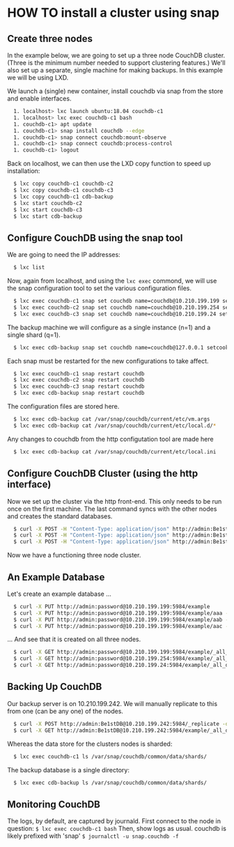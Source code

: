 # HOW TO install a cluster using snap

## Create three nodes

In the example below, we are going to set up a three node CouchDB cluster. (Three is the minimum number needed to support clustering features.) We'll also set up a separate, single machine for making backups. In this example we will be using LXD.

We launch a (single) new container, install couchdb via snap from the store and enable interfaces.
```bash
  1. localhost> lxc launch ubuntu:18.04 couchdb-c1
  1. localhost> lxc exec couchdb-c1 bash
  1. couchdb-c1> apt update
  1. couchdb-c1> snap install couchdb --edge
  1. couchdb-c1> snap connect couchdb:mount-observe
  1. couchdb-c1> snap connect couchdb:process-control
  1. couchdb-c1> logout
```
Back on localhost, we can then use the LXD copy function to speed up installation:
```bash
  $ lxc copy couchdb-c1 couchdb-c2
  $ lxc copy couchdb-c1 couchdb-c3
  $ lxc copy couchdb-c1 cdb-backup
  $ lxc start couchdb-c2
  $ lxc start couchdb-c3
  $ lxc start cdb-backup
```
## Configure CouchDB using the snap tool

We are going to need the IP addresses:
```bash
  $ lxc list
```
Now, again from localhost, and using the `lxc exec` commond, we will use the snap configuration tool to set the 
various configuration files.
```bash
  $ lxc exec couchdb-c1 snap set couchdb name=couchdb@10.210.199.199 setcookie=monster admin=Be1stDB bind-address=0.0.0.0
  $ lxc exec couchdb-c2 snap set couchdb name=couchdb@10.210.199.254 setcookie=monster admin=Be1stDB bind-address=0.0.0.0
  $ lxc exec couchdb-c3 snap set couchdb name=couchdb@10.210.199.24 setcookie=monster admin=Be1stDB bind-address=0.0.0.0 
```
The backup machine we will configure as a single instance (n=1) and a single shard (q=1). 
```bash
  $ lxc exec cdb-backup snap set couchdb name=couchdb@127.0.0.1 setcookie=monster admin=Be1stDB bind-address=0.0.0.0 n=1 q=1
```
Each snap must be restarted for the new configurations to take affect. 
```bash
  $ lxc exec couchdb-c1 snap restart couchdb
  $ lxc exec couchdb-c2 snap restart couchdb
  $ lxc exec couchdb-c3 snap restart couchdb
  $ lxc exec cdb-backup snap restart couchdb
```
The configuration files are stored here.
```bash
  $ lxc exec cdb-backup cat /var/snap/couchdb/current/etc/vm.args
  $ lxc exec cdb-backup cat /var/snap/couchdb/current/etc/local.d/*
```
Any changes to couchdb from the http configutation tool are made here
```bash
  $ lxc exec cdb-backup cat /var/snap/couchdb/current/etc/local.ini
```

## Configure CouchDB Cluster (using the http interface)

Now we set up the cluster via the http front-end. This only needs to be run once on the first machine. The last command 
syncs with the other nodes and creates the standard databases.
```bash
  $ curl -X POST -H "Content-Type: application/json" http://admin:Be1stDB@10.210.199.199:5984/_cluster_setup -d '{"action": "add_node", "host":"10.210.199.254", "port": "5984", "username": "admin", "password":"Be1stDB"}'
  $ curl -X POST -H "Content-Type: application/json" http://admin:Be1stDB@10.210.199.199:5984/_cluster_setup -d '{"action": "add_node", "host":"10.210.199.24", "port": "5984", "username": "admin", "password":"Be1stDB"}'
  $ curl -X POST -H "Content-Type: application/json" http://admin:Be1stDB@10.210.199.199:5984/_cluster_setup -d '{"action": "finish_cluster"}'
```
Now we have a functioning three node cluster. 

## An Example Database

Let's create an example database ...
```bash
  $ curl -X PUT http://admin:password@10.210.199.199:5984/example
  $ curl -X PUT http://admin:password@10.210.199.199:5984/example/aaa -d '{"test":1}' -H "Content-Type: application/json"
  $ curl -X PUT http://admin:password@10.210.199.199:5984/example/aab -d '{"test":2}' -H "Content-Type: application/json"
  $ curl -X PUT http://admin:password@10.210.199.199:5984/example/aac -d '{"test":3}' -H "Content-Type: application/json"
```
... And see that it is created on all three nodes.
```bash
  $ curl -X GET http://admin:password@10.210.199.199:5984/example/_all_docs
  $ curl -X GET http://admin:password@10.210.199.254:5984/example/_all_docs
  $ curl -X GET http://admin:password@10.210.199.24:5984/example/_all_docs
```
## Backing Up CouchDB

Our backup server is on 10.210.199.242. We will manually replicate to this from one (can be any one) of the nodes.
```bash
  $ curl -X POST http://admin:Be1stDB@10.210.199.242:5984/_replicate -d '{"source":"http://10.210.199.199:5984/example", "target":"example", "continuous":false,"create_target":true}' -H "Content-Type: application/json"
  $ curl -X GET http://admin:Be1stDB@10.210.199.242:5984/example/_all_docs
```
Whereas the data store for the clusters nodes is sharded:
```bash
  $ lxc exec couchdb-c1 ls /var/snap/couchdb/common/data/shards/
```
The backup database is a single directory:
```bash
  $ lxc exec cdb-backup ls /var/snap/couchdb/common/data/shards/
```

## Monitoring CouchDB 

The logs, by default, are captured by journald. First connect to the node in question:
  `$ lxc exec couchdb-c1 bash`
Then, show logs as usual. couchdb is likely prefixed with 'snap'
  `$ journalctl -u snap.couchdb -f`
